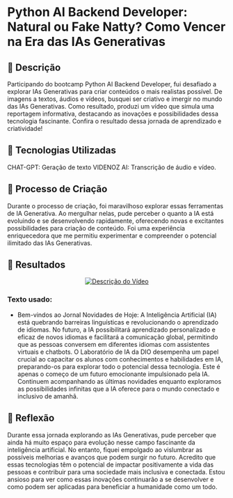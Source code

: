 # Python AI Backend Developer: Natural ou Fake Natty? Como Vencer na Era das IAs Generativas

## 📒 Descrição
Participando do bootcamp Python AI Backend Developer, fui desafiado a explorar IAs Generativas para criar conteúdos o mais realistas possível. De imagens a textos, áudios e vídeos, busquei ser criativo e imergir no mundo das IAs Generativas. Como resultado, produzi um vídeo que simula uma reportagem informativa, destacando as inovações e possibilidades dessa tecnologia fascinante. Confira o resultado dessa jornada de aprendizado e criatividade!

## 🤖 Tecnologias Utilizadas
CHAT-GPT: Geração de texto
VIDENOZ AI: Transcrição de áudio e vídeo.

## 🧐 Processo de Criação
Durante o processo de criação, foi maravilhoso explorar essas ferramentas de IA Generativa. Ao mergulhar nelas, pude perceber o quanto a IA está evoluindo e se desenvolvendo rapidamente, oferecendo novas e excitantes possibilidades para criação de conteúdo. Foi uma experiência enriquecedora que me permitiu experimentar e compreender o potencial ilimitado das IAs Generativas.

## 🚀 Resultados
<div style="text-align:center">
    <a href="https://youtu.be/1CA_8N5JqCQ">
        <img src="https://img.youtube.com/vi/1CA_8N5JqCQ/0.jpg" alt="Descrição do Vídeo">
    </a>
</div>


### Texto usado:
- Bem-vindos ao Jornal Novidades de Hoje:
A Inteligência Artificial (IA) está quebrando barreiras linguísticas e revolucionando o aprendizado de idiomas. No futuro, a IA possibilitará aprendizado personalizado e eficaz de novos idiomas e facilitará a comunicação global, permitindo que as pessoas conversem em diferentes idiomas com assistentes virtuais e chatbots. O Laboratório de IA da DIO desempenha um papel crucial ao capacitar os alunos com conhecimentos e habilidades em IA, preparando-os para explorar todo o potencial dessa tecnologia. Este é apenas o começo de um futuro emocionante impulsionado pela IA. Continuem acompanhando as últimas novidades enquanto exploramos as possibilidades infinitas que a IA oferece para o mundo conectado e inclusivo de amanhã.

## 💭 Reflexão 

Durante essa jornada explorando as IAs Generativas, pude perceber que ainda há muito espaço para evolução nesse campo fascinante da inteligência artificial. No entanto, fiquei empolgado ao vislumbrar as possíveis melhorias e avanços que podem surgir no futuro. Acredito que essas tecnologias têm o potencial de impactar positivamente a vida das pessoas e contribuir para uma sociedade mais inclusiva e conectada. Estou ansioso para ver como essas inovações continuarão a se desenvolver e como podem ser aplicadas para beneficiar a humanidade como um todo.


